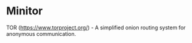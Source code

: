 Minitor
=======

TOR (https://www.torproject.org/) - A simplified onion routing system for anonymous communication.

